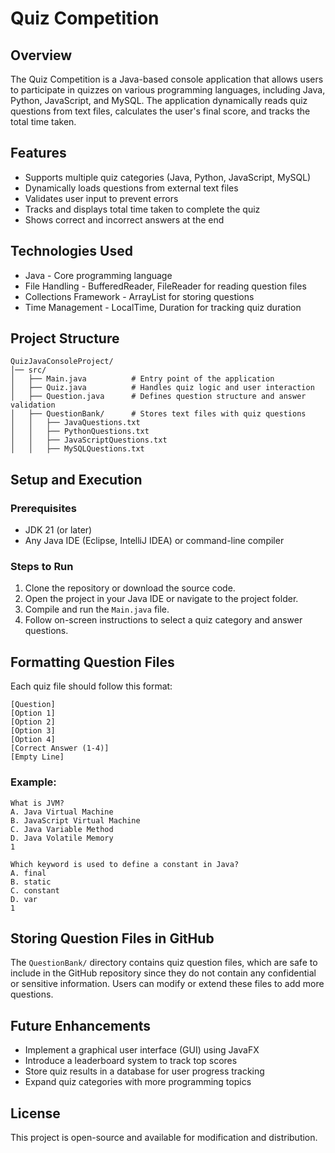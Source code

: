 # Quiz Competition

## Overview

The Quiz Competition is a Java-based console application that allows users to participate in quizzes on various programming languages, including Java, Python, JavaScript, and MySQL. The application dynamically reads quiz questions from text files, calculates the user's final score, and tracks the total time taken.

## Features

- Supports multiple quiz categories (Java, Python, JavaScript, MySQL)
- Dynamically loads questions from external text files
- Validates user input to prevent errors
- Tracks and displays total time taken to complete the quiz
- Shows correct and incorrect answers at the end

## Technologies Used

- Java - Core programming language
- File Handling - BufferedReader, FileReader for reading question files
- Collections Framework - ArrayList for storing questions
- Time Management - LocalTime, Duration for tracking quiz duration

## Project Structure

```
QuizJavaConsoleProject/
│── src/
│   ├── Main.java          # Entry point of the application
│   ├── Quiz.java          # Handles quiz logic and user interaction
│   ├── Question.java      # Defines question structure and answer validation
│   ├── QuestionBank/      # Stores text files with quiz questions
│   │   ├── JavaQuestions.txt
│   │   ├── PythonQuestions.txt
│   │   ├── JavaScriptQuestions.txt
│   │   ├── MySQLQuestions.txt
```

## Setup and Execution

### Prerequisites

- JDK 21 (or later)
- Any Java IDE (Eclipse, IntelliJ IDEA) or command-line compiler

### Steps to Run

1. Clone the repository or download the source code.
2. Open the project in your Java IDE or navigate to the project folder.
3. Compile and run the `Main.java` file.
4. Follow on-screen instructions to select a quiz category and answer questions.

## Formatting Question Files

Each quiz file should follow this format:

```
[Question]
[Option 1]
[Option 2]
[Option 3]
[Option 4]
[Correct Answer (1-4)]
[Empty Line]
```

### Example:

```
What is JVM?
A. Java Virtual Machine
B. JavaScript Virtual Machine
C. Java Variable Method
D. Java Volatile Memory
1

Which keyword is used to define a constant in Java?
A. final
B. static
C. constant
D. var
1
```

## Storing Question Files in GitHub

The `QuestionBank/` directory contains quiz question files, which are safe to include in the GitHub repository since they do not contain any confidential or sensitive information. Users can modify or extend these files to add more questions.

## Future Enhancements

- Implement a graphical user interface (GUI) using JavaFX
- Introduce a leaderboard system to track top scores
- Store quiz results in a database for user progress tracking
- Expand quiz categories with more programming topics

## License

This project is open-source and available for modification and distribution.


